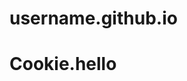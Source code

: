# username.github.io
# Cookie.hello
<html>
<head>
  <title> Devoted To My Love of Cookies </>
    <link rel="stylesheet" href="/style.css" type="text/css">
</head>
<body>

  <h1>Cookie, nothing else</h1>

  <p>
<h1>Chocolate Chip will always be KING! </h1>
BROWNIES ARE SECOND PLACE
  </p>
<img src="Cookie.jpg">
<a href="https://crumblcookies.com" target="_blank">MORE EVIDENCE OF COOKIES THAT ARE AWESOME</a>

<a href="https://www.google.com/url?sa=t&rct=j&q=&esrc=s&source=web&cd=&cad=rja&uact=8&ved=2ahUKEwjBvPCGucKEAxXiEFkFHaadB-8QtwJ6BAglEAI&url=https%3A%2F%2Fgetyarn.io%2Fyarn-clip%2Fd09c9ffd-7e57-4276-950e-3233cf1e4e4f&usg=AOvVaw3qSYnbkN9EFt9A6Xe4bpzg&opi=89978449">EVIDENCE THAT BROWNIES SUCK</a>
</body>   
</html>
